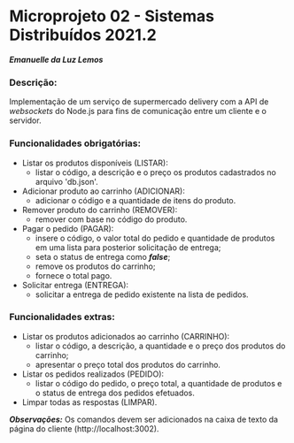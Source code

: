 # Microprojeto 02 - Sistemas Distribuídos 2021.2

***Emanuelle da Luz Lemos***


### **Descrição:**

Implementação de um serviço de supermercado delivery com a API de *websockets* do Node.js para fins de comunicação entre um cliente e o servidor.


### **Funcionalidades obrigatórias:**

* Listar os produtos disponíveis (LISTAR):
    - listar o código, a descrição e o preço os produtos cadastrados no arquivo 'db.json'.
* Adicionar produto ao carrinho (ADICIONAR):
    - adicionar o código e a quantidade de itens do produto.
* Remover produto do carrinho (REMOVER):
    - remover com base no código do produto.
* Pagar o pedido (PAGAR):
    - insere o código, o valor total do pedido e quantidade de produtos em uma lista para posterior solicitação de entrega;
    - seta o status de entrega como ***false***;
    - remove os produtos do carrinho;
    - fornece o total pago.
* Solicitar entrega (ENTREGA):
    - solicitar a entrega de pedido existente na lista de pedidos.


### **Funcionalidades extras:**

* Listar os produtos adicionados ao carrinho (CARRINHO):
    - listar o código, a descrição, a quantidade e o preço dos produtos do carrinho;
    - apresentar o preço total dos produtos do carrinho.
* Listar os pedidos realizados (PEDIDO):
    - listar o código do pedido, o preço total, a quantidade de produtos e o status de entrega dos pedidos efetuados.
* Limpar todas as respostas (LIMPAR).


***Observações:*** Os comandos devem ser adicionados na caixa de texto da página do cliente (http://localhost:3002).